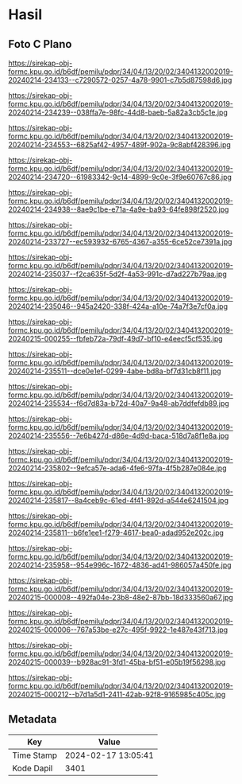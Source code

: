 # Hasil

## Foto C Plano

https://sirekap-obj-formc.kpu.go.id/b6df/pemilu/pdpr/34/04/13/20/02/3404132002019-20240214-234133--c7290572-0257-4a78-9901-c7b5d87598d6.jpg

https://sirekap-obj-formc.kpu.go.id/b6df/pemilu/pdpr/34/04/13/20/02/3404132002019-20240214-234239--038ffa7e-98fc-44d8-baeb-5a82a3cb5c1e.jpg

https://sirekap-obj-formc.kpu.go.id/b6df/pemilu/pdpr/34/04/13/20/02/3404132002019-20240214-234553--6825af42-4957-489f-902a-9c8abf428396.jpg

https://sirekap-obj-formc.kpu.go.id/b6df/pemilu/pdpr/34/04/13/20/02/3404132002019-20240214-234720--61983342-9c14-4899-9c0e-3f9e60767c86.jpg

https://sirekap-obj-formc.kpu.go.id/b6df/pemilu/pdpr/34/04/13/20/02/3404132002019-20240214-234938--8ae9c1be-e71a-4a9e-ba93-64fe898f2520.jpg

https://sirekap-obj-formc.kpu.go.id/b6df/pemilu/pdpr/34/04/13/20/02/3404132002019-20240214-233727--ec593932-6765-4367-a355-6ce52ce7391a.jpg

https://sirekap-obj-formc.kpu.go.id/b6df/pemilu/pdpr/34/04/13/20/02/3404132002019-20240214-235037--f2ca635f-5d2f-4a53-991c-d7ad227b79aa.jpg

https://sirekap-obj-formc.kpu.go.id/b6df/pemilu/pdpr/34/04/13/20/02/3404132002019-20240214-235046--945a2420-338f-424a-a10e-74a7f3e7cf0a.jpg

https://sirekap-obj-formc.kpu.go.id/b6df/pemilu/pdpr/34/04/13/20/02/3404132002019-20240215-000255--fbfeb72a-79df-49d7-bf10-e4eecf5cf535.jpg

https://sirekap-obj-formc.kpu.go.id/b6df/pemilu/pdpr/34/04/13/20/02/3404132002019-20240214-235511--dce0e1ef-0299-4abe-bd8a-bf7d31cb8f11.jpg

https://sirekap-obj-formc.kpu.go.id/b6df/pemilu/pdpr/34/04/13/20/02/3404132002019-20240214-235534--f6d7d83a-b72d-40a7-9a48-ab7ddfefdb89.jpg

https://sirekap-obj-formc.kpu.go.id/b6df/pemilu/pdpr/34/04/13/20/02/3404132002019-20240214-235556--7e6b427d-d86e-4d9d-baca-518d7a8f1e8a.jpg

https://sirekap-obj-formc.kpu.go.id/b6df/pemilu/pdpr/34/04/13/20/02/3404132002019-20240214-235802--9efca57e-ada6-4fe6-97fa-4f5b287e084e.jpg

https://sirekap-obj-formc.kpu.go.id/b6df/pemilu/pdpr/34/04/13/20/02/3404132002019-20240214-235817--8a4ceb9c-61ed-4f41-892d-a544e6241504.jpg

https://sirekap-obj-formc.kpu.go.id/b6df/pemilu/pdpr/34/04/13/20/02/3404132002019-20240214-235811--b6fe1ee1-f279-4617-bea0-adad952e202c.jpg

https://sirekap-obj-formc.kpu.go.id/b6df/pemilu/pdpr/34/04/13/20/02/3404132002019-20240214-235958--954e996c-1672-4836-ad41-986057a450fe.jpg

https://sirekap-obj-formc.kpu.go.id/b6df/pemilu/pdpr/34/04/13/20/02/3404132002019-20240215-000008--492fa04e-23b8-48e2-87bb-18d333560a67.jpg

https://sirekap-obj-formc.kpu.go.id/b6df/pemilu/pdpr/34/04/13/20/02/3404132002019-20240215-000006--767a53be-e27c-495f-9922-1e487e43f713.jpg

https://sirekap-obj-formc.kpu.go.id/b6df/pemilu/pdpr/34/04/13/20/02/3404132002019-20240215-000039--b928ac91-3fd1-45ba-bf51-e05b19f56298.jpg

https://sirekap-obj-formc.kpu.go.id/b6df/pemilu/pdpr/34/04/13/20/02/3404132002019-20240215-000212--b7d1a5d1-2411-42ab-92f8-9165985c405c.jpg


## Metadata

| Key        | Value               |
| ---------- | ------------------- |
| Time Stamp | 2024-02-17 13:05:41 |
| Kode Dapil | 3401                |



